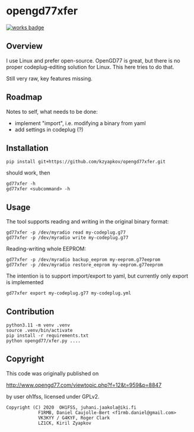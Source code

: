 # opengd77xfer

[![works badge](https://cdn.jsdelivr.net/gh/nikku/works-on-my-machine@v0.2.0/badge.svg)](https://github.com/nikku/works-on-my-machine)

## Overview

I use Linux and prefer open-source. OpenGD77 is great, but there is no
proper codeplug-editing solution for Linux. This here tries to do that.

Still very raw, key features missing.

## Roadmap

 Notes to self, what needs to be done:

  * implement "import", i.e. modifying a binary from yaml
  * add settings in codeplug (?)

## Installation

    pip install git+https://github.com/kzyapkov/opengd77xfer.git

should work, then

    gd77xfer -h
    gd77xfer <subcommand> -h


## Usage

The tool supports reading and writing in the original binary format:

    gd77xfer -p /dev/myradio read my-codeplug.g77
    gd77xfer -p /dev/myradio write my-codeplug.g77

Reading-writing whole EEPROM:

    gd77xfer -p /dev/myradio backup_eeprom my-eeprom.g77eeprom
    gd77xfer -p /dev/myradio restore_eeprom my-eeprom.g77eeprom

The intention is to support import/export to yaml, but currently only export
is implemented

    gd77xfer export my-codeplug.g77 my-codeplug.yml


## Contribution

    python3.11 -m venv .venv
    source .venv/bin/activate
    pip install -r requirements.txt
    python opengd77/xfer.py ....


## Copyright

This code was originally published on

http://www.opengd77.com/viewtopic.php?f=12&t=959&p=8847

by user oh1fss, licensed under GPLv2.

    Copyright (C) 2020  OH1FSS, juhani.jaakola@iki.fi
                F1RMB, Daniel Caujolle-Bert <f1rmb.daniel@gmail.com>
                VK3KYY / G4KYF, Roger Clark
                LZ1CK, Kiril Zyapkov
